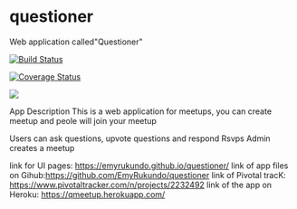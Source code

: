 # questioner
Web application called"Questioner"

[![Build Status](https://travis-ci.org/EmyRukundo/questioner.svg?branch=develop)](https://travis-ci.org/EmyRukundo/questioner)

[![Coverage Status](https://coveralls.io/repos/github/EmyRukundo/questioner/badge.svg?branch=develop)](https://coveralls.io/github/EmyRukundo/questioner?branch=develop)


<a href="https://codeclimate.com/github/EmyRukundo/questioner/maintainability"><img src="https://api.codeclimate.com/v1/badges/aa215b279d54af5bd76c/maintainability" /></a>

App Description
This is a web application for meetups, you can create meetup and peole will join your meetup

Users can ask questions, upvote questions and respond Rsvps
Admin creates a meetup

link for UI pages: https://emyrukundo.github.io/questioner/
link of app files on Gihub:https://github.com/EmyRukundo/questioner
link of Pivotal tracK: https://www.pivotaltracker.com/n/projects/2232492
link of the app on Heroku: https://qmeetup.herokuapp.com/



